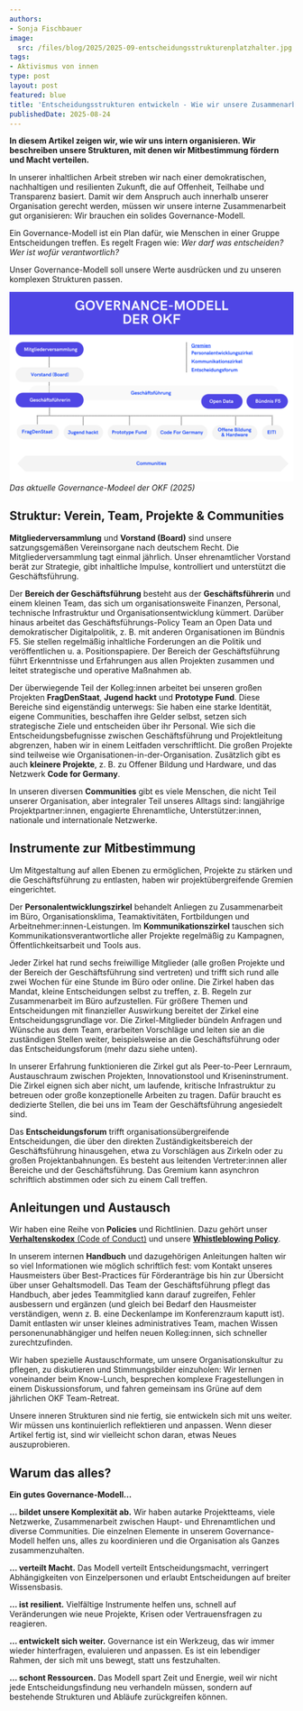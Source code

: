 ```yaml
---
authors:
- Sonja Fischbauer
image:
  src: /files/blog/2025/2025-09-entscheidungsstrukturenplatzhalter.jpg
tags:
- Aktivismus von innen
type: post
layout: post
featured: blue
title: 'Entscheidungsstrukturen entwickeln - Wie wir unsere Zusammenarbeit organisieren'
publishedDate: 2025-08-24
---
```

**In diesem Artikel zeigen wir, wie wir uns intern organisieren. Wir beschreiben unsere Strukturen, mit denen wir Mitbestimmung fördern und Macht verteilen.**

 In unserer inhaltlichen Arbeit streben wir nach einer demokratischen, nachhaltigen und resilienten Zukunft, die auf Offenheit, Teilhabe und Transparenz basiert. Damit wir dem Anspruch auch innerhalb unserer Organisation gerecht werden, müssen wir unsere interne Zusammenarbeit gut organisieren: Wir brauchen ein solides Governance-Modell. 

Ein Governance-Modell ist ein Plan dafür, wie Menschen in einer Gruppe Entscheidungen treffen. Es regelt Fragen wie: *Wer darf was entscheiden? Wer ist wofür verantwortlich?* 

Unser Governance-Modell soll unsere Werte ausdrücken und zu unseren komplexen Strukturen passen. 

![Das aktuelle Governance-Modell der OKF (2025)](/files/blog/2025/2025-09-Governance_de.png)<br>
*Das aktuelle Governance-Modeel der OKF (2025)*

## Struktur: Verein, Team, Projekte & Communities

**Mitgliederversammlung** und **Vorstand (Board)** sind unsere satzungsgemäßen Vereinsorgane nach deutschem Recht. Die Mitgliederversammlung tagt einmal jährlich. Unser ehrenamtlicher Vorstand berät zur Strategie, gibt inhaltliche Impulse, kontrolliert und unterstützt die Geschäftsführung.

Der **Bereich der Geschäftsführung** besteht aus der **Geschäftsführerin** und einem kleinen Team, das sich um organisationsweite Finanzen, Personal, technische Infrastruktur und Organisationsentwicklung kümmert. Darüber hinaus arbeitet das Geschäftsführungs-Policy Team an Open Data und demokratischer Digitalpolitik, z. B. mit anderen Organisationen im Bündnis F5. Sie stellen regelmäßig inhaltliche Forderungen an die Politik und veröffentlichen u. a. Positionspapiere. Der Bereich der Geschäftsführung führt Erkenntnisse und Erfahrungen aus allen Projekten zusammen und leitet strategische und operative Maßnahmen ab.

Der überwiegende Teil der Kolleg:innen arbeitet bei unseren großen Projekten **FragDenStaat**, **Jugend hackt** und **Prototype Fund**. Diese Bereiche sind eigenständig unterwegs: Sie haben eine starke Identität, eigene Communities, beschaffen ihre Gelder selbst, setzen sich strategische Ziele und entscheiden über ihr Personal. Wie sich die Entscheidungsbefugnisse zwischen Geschäftsführung und Projektleitung abgrenzen, haben wir in einem Leitfaden verschriftlicht. Die großen Projekte sind teilweise wie Organisationen-in-der-Organisation. Zusätzlich gibt es auch **kleinere Projekte**, z. B. zu Offener Bildung und Hardware, und das Netzwerk **Code for Germany**.

In unseren diversen **Communities** gibt es viele Menschen, die nicht Teil unserer Organisation, aber integraler Teil unseres Alltags sind: langjährige Projektpartner:innen, engagierte Ehrenamtliche, Unterstützer:innen, nationale und internationale Netzwerke.

## Instrumente zur Mitbestimmung

Um Mitgestaltung auf allen Ebenen zu ermöglichen, Projekte zu stärken und die Geschäftsführung zu entlasten, haben wir projektübergreifende Gremien eingerichtet.

Der **Personalentwicklungszirkel** behandelt Anliegen zu Zusammenarbeit im Büro, Organisationsklima, Teamaktivitäten, Fortbildungen und Arbeitnehmer:innen-Leistungen. Im **Kommunikationszirkel** tauschen sich Kommunikationsverantwortliche aller Projekte regelmäßig zu Kampagnen, Öffentlichkeitsarbeit und Tools aus.

Jeder Zirkel hat rund sechs freiwillige Mitglieder (alle großen Projekte und der Bereich der Geschäftsführung sind vertreten) und trifft sich rund alle zwei Wochen für eine Stunde im Büro oder online. Die Zirkel haben das Mandat, kleine Entscheidungen selbst zu treffen, z. B. Regeln zur Zusammenarbeit im Büro aufzustellen. Für größere Themen und Entscheidungen mit finanzieller Auswirkung bereitet der Zirkel eine Entscheidungsgrundlage vor. Die Zirkel-Mitglieder bündeln Anfragen und Wünsche aus dem Team, erarbeiten Vorschläge und leiten sie an die zuständigen Stellen weiter, beispielsweise an die Geschäftsführung oder das Entscheidungsforum (mehr dazu siehe unten).

In unserer Erfahrung funktionieren die Zirkel gut als Peer-to-Peer Lernraum, Austauschraum zwischen Projekten, Innovationstool und Kriseninstrument. Die Zirkel eignen sich aber nicht, um laufende, kritische Infrastruktur zu betreuen oder große konzeptionelle Arbeiten zu tragen. Dafür braucht es dedizierte Stellen, die bei uns im Team der Geschäftsführung angesiedelt sind.

Das **Entscheidungsforum** trifft organisationsübergreifende Entscheidungen, die über den direkten Zuständigkeitsbereich der Geschäftsführung hinausgehen, etwa zu Vorschlägen aus Zirkeln oder zu großen Projektanbahnungen. Es besteht aus leitenden Vertreter:innen aller Bereiche und der Geschäftsführung. Das Gremium kann asynchron schriftlich abstimmen oder sich zu einem Call treffen. 

## Anleitungen und Austausch

Wir haben eine Reihe von **Policies** und Richtlinien. Dazu gehört unser [**Verhaltenskodex** (Code of Conduct)](/codeofconduct) und unsere [**Whistleblowing Policy**](files/documents/OKF_WhistleblowingPolicy_Verfahrensordnung.pdf).

In unserem internen **Handbuch** und dazugehörigen Anleitungen halten wir so viel Informationen wie möglich schriftlich fest: vom Kontakt unseres Hausmeisters über Best-Practices für Förderanträge bis hin zur Übersicht über unser Gehaltsmodell. Das Team der Geschäftsführung pflegt das Handbuch, aber jedes Teammitglied kann darauf zugreifen, Fehler ausbessern und ergänzen (und gleich bei Bedarf den Hausmeister verständigen, wenn z. B. eine Deckenlampe im Konferenzraum kaputt ist). Damit entlasten wir unser kleines administratives Team, machen Wissen personenunabhängiger und helfen neuen Kolleg:innen, sich schneller zurechtzufinden.

Wir haben spezielle Austauschformate, um unsere Organisationskultur zu pflegen, zu diskutieren und Stimmungsbilder einzuholen: Wir lernen voneinander beim Know-Lunch, besprechen komplexe Fragestellungen in einem Diskussionsforum, und fahren gemeinsam ins Grüne auf dem jährlichen OKF Team-Retreat.

Unsere inneren Strukturen sind nie fertig, sie entwickeln sich mit uns weiter. Wir müssen uns kontinuierlich reflektieren und anpassen. Wenn dieser Artikel fertig ist, sind wir vielleicht schon daran, etwas Neues auszuprobieren.

## Warum das alles?
**Ein gutes Governance-Modell...**

**... bildet unsere Komplexität ab.** Wir haben autarke Projektteams, viele Netzwerke, Zusammenarbeit zwischen Haupt- und Ehrenamtlichen und diverse Communities. Die einzelnen Elemente in unserem Governance-Modell helfen uns, alles zu koordinieren und die Organisation als Ganzes zusammenzuhalten.

**... verteilt Macht.** Das Modell verteilt Entscheidungsmacht, verringert Abhängigkeiten von Einzelpersonen und erlaubt Entscheidungen auf breiter Wissensbasis.

**... ist resilient.** Vielfältige Instrumente helfen uns, schnell auf Veränderungen wie neue Projekte, Krisen oder Vertrauensfragen zu reagieren.

**... entwickelt sich weiter.** Governance ist ein Werkzeug, das wir immer wieder hinterfragen, evaluieren und anpassen. Es ist ein lebendiger Rahmen, der sich mit uns bewegt, statt uns festzuhalten.

**... schont Ressourcen.** Das Modell spart Zeit und Energie, weil wir nicht jede Entscheidungsfindung neu verhandeln müssen, sondern auf bestehende Strukturen und Abläufe zurückgreifen können.
